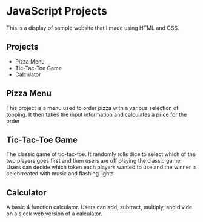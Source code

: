 
# JavaScript Projects

This is a display of sample website that I made using HTML and CSS.

## Projects

- Pizza Menu
- Tic-Tac-Toe Game
- Calculator


## Pizza Menu

This project is a menu used to order pizza with a various selection of topping. 
It then takes the input information and calculates a price for the order


## Tic-Tac-Toe Game

The classic game of tic-tac-toe. It randomly rolls dice to select which of the two players goes first
and then users are off playing the classic game. Users can decide which token each players wanted to use and the winner is celebrreated with music
and flashing lights

## Calculator

A basic 4 function calculator. Users can add, subtract, multiply, and divide on a sleek web version of a calculator.